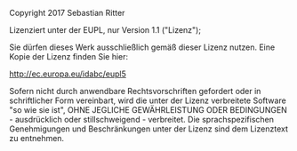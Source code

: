 Copyright 2017 Sebastian Ritter

Lizenziert unter der EUPL, nur Version 1.1 ("Lizenz");

Sie dürfen dieses Werk ausschließlich gemäß dieser Lizenz nutzen.
Eine Kopie der Lizenz finden Sie hier:

http://ec.europa.eu/idabc/eupl5

Sofern nicht durch anwendbare Rechtsvorschriften gefordert oder in schriftlicher Form vereinbart, wird die unter der Lizenz verbreitete Software "so wie sie ist", OHNE JEGLICHE GEWÄHRLEISTUNG ODER BEDINGUNGEN - ausdrücklich oder stillschweigend - verbreitet. Die sprachspezifischen Genehmigungen und Beschränkungen unter der Lizenz sind dem Lizenztext zu entnehmen. 

